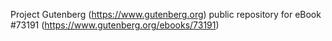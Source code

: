 Project Gutenberg (https://www.gutenberg.org) public repository
for eBook #73191 (https://www.gutenberg.org/ebooks/73191)
